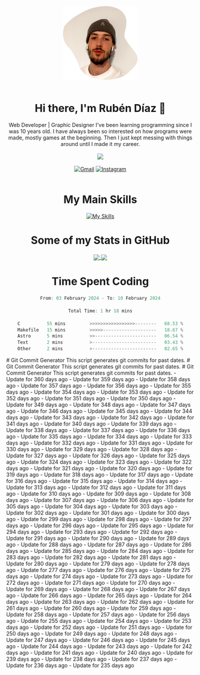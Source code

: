 <div align="center">
	<img src="./.img/yo_github_pfp.png" alt="Rubén Díaz" width=200/><br><br>
	
	
 # Hi there, I'm Rubén Díaz 👋

  Web Developer | Graphic Designer
  I've been learning programming since I was 10 years old. I have always been so interested on how programs were made, mostly games at the beginning. Then I just kept messing with things around until I made it my career.
  <br>
  <br>
  <a href="https://www.github.com/rubendiazzz" target="_blank" rel="noreferrer"><img
src="https://img.shields.io/github/followers/rubendiazzz?logo=github&style=for-the-badge&color=D14836&labelColor=E4405F" /></a>


  <a href="mailto:rubendfraga@gmail.com">![Gmail](https://img.shields.io/badge/Gmail-D14836?style=for-the-badge&logo=gmail&logoColor=white)</a>
  <a href="https://www.instagram.com/ruubendiazz">![Instagram](https://img.shields.io/badge/Instagram-%23E4405F.svg?style=for-the-badge&logo=Instagram&logoColor=white)</a><br><br>

  # My Main Skills
  [![My Skills](https://skillicons.dev/icons?i=js,html,css,c,cpp,cs,react,astro,mysql,mongo)](https://skillicons.dev)

  # Some of my Stats in GitHub
  <a href="https://github.com/anuraghazra/github-readme-stats">
	<img height=150 align="center" src="https://github-readme-stats.vercel.app/api?username=rubendiazzz&show_icons=true&theme=dracula" />
  </a>
  <a href="https://github.com/anuraghazra/convoychat">
	<img height=150 align="center" src="https://github-readme-stats.vercel.app/api/top-langs/?username=anuraghazra&hide_progress=true" />
  </a>

# Time Spent Coding
<!--START_SECTION:waka-->

```c
From: 03 February 2024 - To: 10 February 2024

Total Time: 1 hr 18 mins

C          55 mins         >>>>>>>>>>>>>>>>>--------   68.53 %
Makefile   15 mins         >>>>>--------------------   18.67 %
Astro      5 mins          >>-----------------------   06.54 %
Text       2 mins          >------------------------   03.43 %
Other      2 mins          >------------------------   02.65 %
```

<!--END_SECTION:waka-->
</div>
# Git Commit Generator
This script generates git commits for past dates.
# Git Commit Generator
This script generates git commits for past dates.
# Git Commit Generator
This script generates git commits for past dates.
- Update for 360 days ago
- Update for 359 days ago
- Update for 358 days ago
- Update for 357 days ago
- Update for 356 days ago
- Update for 355 days ago
- Update for 354 days ago
- Update for 353 days ago
- Update for 352 days ago
- Update for 351 days ago
- Update for 350 days ago
- Update for 349 days ago
- Update for 348 days ago
- Update for 347 days ago
- Update for 346 days ago
- Update for 345 days ago
- Update for 344 days ago
- Update for 343 days ago
- Update for 342 days ago
- Update for 341 days ago
- Update for 340 days ago
- Update for 339 days ago
- Update for 338 days ago
- Update for 337 days ago
- Update for 336 days ago
- Update for 335 days ago
- Update for 334 days ago
- Update for 333 days ago
- Update for 332 days ago
- Update for 331 days ago
- Update for 330 days ago
- Update for 329 days ago
- Update for 328 days ago
- Update for 327 days ago
- Update for 326 days ago
- Update for 325 days ago
- Update for 324 days ago
- Update for 323 days ago
- Update for 322 days ago
- Update for 321 days ago
- Update for 320 days ago
- Update for 319 days ago
- Update for 318 days ago
- Update for 317 days ago
- Update for 316 days ago
- Update for 315 days ago
- Update for 314 days ago
- Update for 313 days ago
- Update for 312 days ago
- Update for 311 days ago
- Update for 310 days ago
- Update for 309 days ago
- Update for 308 days ago
- Update for 307 days ago
- Update for 306 days ago
- Update for 305 days ago
- Update for 304 days ago
- Update for 303 days ago
- Update for 302 days ago
- Update for 301 days ago
- Update for 300 days ago
- Update for 299 days ago
- Update for 298 days ago
- Update for 297 days ago
- Update for 296 days ago
- Update for 295 days ago
- Update for 294 days ago
- Update for 293 days ago
- Update for 292 days ago
- Update for 291 days ago
- Update for 290 days ago
- Update for 289 days ago
- Update for 288 days ago
- Update for 287 days ago
- Update for 286 days ago
- Update for 285 days ago
- Update for 284 days ago
- Update for 283 days ago
- Update for 282 days ago
- Update for 281 days ago
- Update for 280 days ago
- Update for 279 days ago
- Update for 278 days ago
- Update for 277 days ago
- Update for 276 days ago
- Update for 275 days ago
- Update for 274 days ago
- Update for 273 days ago
- Update for 272 days ago
- Update for 271 days ago
- Update for 270 days ago
- Update for 269 days ago
- Update for 268 days ago
- Update for 267 days ago
- Update for 266 days ago
- Update for 265 days ago
- Update for 264 days ago
- Update for 263 days ago
- Update for 262 days ago
- Update for 261 days ago
- Update for 260 days ago
- Update for 259 days ago
- Update for 258 days ago
- Update for 257 days ago
- Update for 256 days ago
- Update for 255 days ago
- Update for 254 days ago
- Update for 253 days ago
- Update for 252 days ago
- Update for 251 days ago
- Update for 250 days ago
- Update for 249 days ago
- Update for 248 days ago
- Update for 247 days ago
- Update for 246 days ago
- Update for 245 days ago
- Update for 244 days ago
- Update for 243 days ago
- Update for 242 days ago
- Update for 241 days ago
- Update for 240 days ago
- Update for 239 days ago
- Update for 238 days ago
- Update for 237 days ago
- Update for 236 days ago
- Update for 235 days ago
